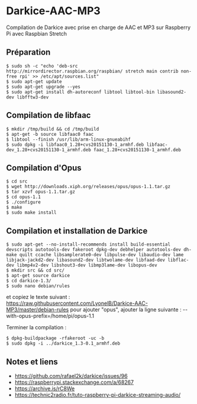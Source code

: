 # Darkice-AAC-MP3
Compilation de Darkice avec prise en charge de AAC et MP3 sur Raspberry Pi avec Raspbian Stretch

## Préparation
    $ sudo sh -c "echo 'deb-src http://mirrordirector.raspbian.org/raspbian/ stretch main contrib non-free rpi' >> /etc/apt/sources.list"
    $ sudo apt-get update
    $ sudo apt-get upgrade --yes
    $ sudo apt-get install dh-autoreconf libtool libtool-bin libasound2-dev libfftw3-dev

## Compilation de libfaac

    $ mkdir /tmp/build && cd /tmp/build
    $ apt-get -b source libfaac0 faac
    $ libtool --finish /usr/lib/arm-linux-gnueabihf
    $ sudo dpkg -i libfaac0_1.28+cvs20151130-1_armhf.deb libfaac-dev_1.28+cvs20151130-1_armhf.deb faac_1.28+cvs20151130-1_armhf.deb

## Compilation d'Opus
    
    $ cd src
    $ wget http://downloads.xiph.org/releases/opus/opus-1.1.tar.gz
    $ tar xzvf opus-1.1.tar.gz
    $ cd opus-1.1
    $ ./configure
    $ make
    $ sudo make install

## Compilation et installation de Darkice

    $ sudo apt-get --no-install-recommends install build-essential devscripts autotools-dev fakeroot dpkg-dev debhelper autotools-dev dh-make quilt ccache libsamplerate0-dev libpulse-dev libaudio-dev lame libjack-jackd2-dev libasound2-dev libtwolame-dev libfaad-dev libflac-dev libmp4v2-dev libshout3-dev libmp3lame-dev libopus-dev
    $ mkdir src && cd src/
    $ apt-get source darkice
    $ cd darkice-1.3/
    $ sudo nano debian/rules
  
et copiez le texte suivant : https://raw.githubusercontent.com/LyonelB/Darkice-AAC-MP3/master/debian-rules
pour ajouter "opus", ajouter la ligne suivante :  --with-opus-prefix=/home/pi/opus-1.1

Terminer la compilation :

    $ dpkg-buildpackage -rfakeroot -uc -b
    $ sudo dpkg -i ../darkice_1.3-0.1_armhf.deb
  
## Notes et liens 

- https://github.com/rafael2k/darkice/issues/96
- https://raspberrypi.stackexchange.com/a/68267
- https://archive.is/rC8We
- https://technic2radio.fr/tuto-raspberry-pi-darkice-streaming-audio/
